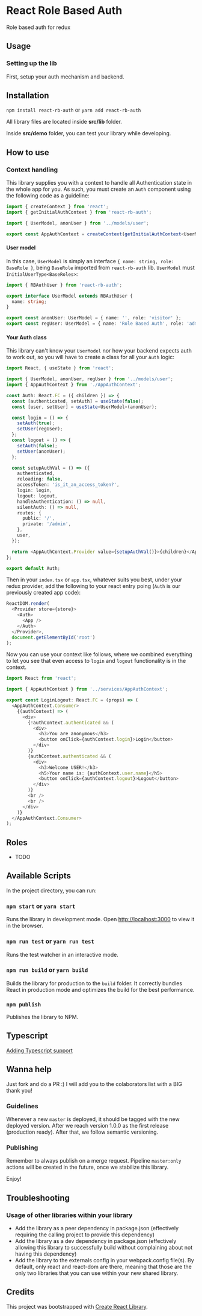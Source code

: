# React Role Based Auth

Role based auth for redux

## Usage

### Setting up the lib

First, setup your auth mechanism and backend.

## Installation

`npm install react-rb-auth`
or
`yarn add react-rb-auth`

All library files are located inside **src/lib** folder.

Inside **src/demo** folder, you can test your library while developing.

## How to use

### Context handling

This library supplies you with a context to handle all Authentication state in the whole app for you. As such, you must create an `Auth` component using the following code as a guideline:

```typescript
import { createContext } from 'react';
import { getInitialAuthContext } from 'react-rb-auth';

import { UserModel, anonUser } from '../models/user';

export const AppAuthContext = createContext(getInitialAuthContext<UserModel>(anonUser));
```

#### User model

In this case, `UserModel` is simply an interface `{ name: string, role: BaseRole }`, being `BaseRole` imported from `react-rb-auth` lib.
`UserModel` must `InitialUserType<BaseRoles>`:

```typescript
import { RBAuthUser } from 'react-rb-auth';

export interface UserModel extends RBAuthUser {
  name: string;
}

export const anonUser: UserModel = { name: '', role: 'visitor' };
export const regUser: UserModel = { name: 'Role Based Auth', role: 'admin' };
```

#### Your Auth class

This library can't know your `UserModel` nor how your backend expects auth to work out, so you will have to create a class for all your `Auth` logic:

```typescript
import React, { useState } from 'react';

import { UserModel, anonUser, regUser } from '../models/user';
import { AppAuthContext } from './AppAuthContext';

const Auth: React.FC = ({ children }) => {
  const [authenticated, setAuth] = useState(false);
  const [user, setUser] = useState<UserModel>(anonUser);

  const login = () => {
    setAuth(true);
    setUser(regUser);
  };
  const logout = () => {
    setAuth(false);
    setUser(anonUser);
  };

  const setupAuthVal = () => ({
    authenticated,
    reloading: false,
    accessToken: 'is_it_an_access_token?',
    login: login,
    logout: logout,
    handleAuthentication: () => null,
    silentAuth: () => null,
    routes: {
      public: '/',
      private: '/admin',
    },
    user,
  });

  return <AppAuthContext.Provider value={setupAuthVal()}>{children}</AppAuthContext.Provider>;
};

export default Auth;
```

Then in your `index.tsx` or `app.tsx`, whatever suits you best, under your redux provider, add the following to your react entry poing (`Auth` is our previously created app code):

```typescript
ReactDOM.render(
  <Provider store={store}>
    <Auth>
      <App />
    </Auth>
  </Provider>,
  document.getElementById('root')
);
```

Now you can use your context like follows, where we combined everything to let you see that even access to `login` and `logout` functionality is in the context.

```typescript
import React from 'react';

import { AppAuthContext } from '../services/AppAuthContext';

export const LoginLogout: React.FC = (props) => (
  <AppAuthContext.Consumer>
    {(authContext) => (
      <div>
        {!authContext.authenticated && (
          <div>
            <h3>You are anonymous</h3>
            <button onClick={authContext.login}>Login</button>
          </div>
        )}
        {authContext.authenticated && (
          <div>
            <h3>Welcome USER!</h3>
            <h5>Your name is: {authContext.user.name}</h5>
            <button onClick={authContext.logout}>Logout</button>
          </div>
        )}
        <br />
        <br />
      </div>
    )}
  </AppAuthContext.Consumer>
);
```

## Roles

- TODO

## Available Scripts

In the project directory, you can run:

### `npm start` or `yarn start`

Runs the library in development mode. Open [http://localhost:3000](http://localhost:3000) to view it in the browser.

### `npm run test` or `yarn run test`

Runs the test watcher in an interactive mode.

### `npm run build` or `yarn build`

Builds the library for production to the `build` folder.
It correctly bundles React in production mode and optimizes the build for the best performance.

### `npm publish`

Publishes the library to NPM.

## Typescript

[Adding Typescript support](https://gist.github.com/DimiMikadze/f25e1c5c70fa003953afd40fa9042517)

## Wanna help

Just fork and do a PR :) I will add you to the colaborators list with a BIG thank you!

### Guidelines

Whenever a new `master` is deployed, it should be tagged with the new deployed version.
After we reach version 1.0.0 as the first release (production ready). After that, we follow semantic versioning.

### Publishing

Remember to always publish on a merge request. Pipeline `master:only` actions will be created in the future, once we stabilize this library.

Enjoy!

## Troubleshooting

### Usage of other libraries within your library

- Add the library as a peer dependency in package.json (effectively requiring the calling project to provide this dependency)
- Add the library as a dev dependency in package.json (effectively allowing this library to successfully build without complaining about not having this dependency)
- Add the library to the externals config in your webpack.config file(s). By default, only react and react-dom are there, meaning that those are the only two libraries that you can use within your new shared library.

## Credits

This project was bootstrapped with [Create React Library](https://github.com/dimimikadze/create-react-library).
